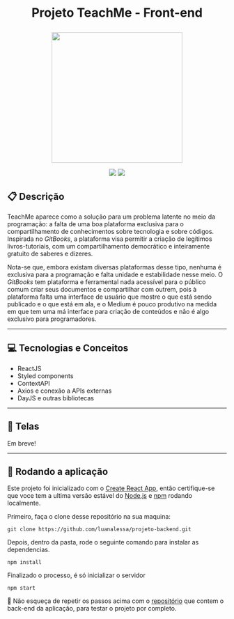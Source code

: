 # <p align = "center"> Projeto TeachMe - Front-end </p>

<p align="center">
   <img src="https://notion-emojis.s3-us-west-2.amazonaws.com/prod/svg-twitter/1f4d6.svg" width="300px"/>
</p>

<p align = "center">
   <img src="https://img.shields.io/badge/author-adnanbezerra-4dae71?style=flat-square" />
   <img src="https://img.shields.io/github/languages/count/adnanbezerra/teachme-front?color=4dae71&style=flat-square" />
</p>


##  :clipboard: Descrição

TeachMe aparece como a solução para um problema latente no meio da programação: a falta de uma boa plataforma exclusiva para o compartilhamento de conhecimentos sobre tecnologia e sobre códigos. Inspirada no *GitBooks*, a plataforma visa permitir a criação de legítimos livros-tutoriais, com um compartilhamento democrático e inteiramente gratuito de saberes e dizeres. 

Nota-se que, embora existam diversas plataformas desse tipo, nenhuma é exclusiva para a programação e falta unidade e estabilidade nesse meio. O *GitBooks* tem plataforma e ferramental nada acessível para o público comum criar seus documentos e compartilhar com outrem, pois à plataforma falta uma interface de usuário que mostre o que está sendo publicado e o que está em ala, e o Medium é pouco produtivo na medida em que tem uma má interface para criação de conteúdos e não é algo exclusivo para programadores.

***

## :computer:	 Tecnologias e Conceitos

- ReactJS
- Styled components
- ContextAPI
- Axios e conexão a APIs externas
- DayJS e outras bibliotecas

***

## :rocket: Telas

Em breve!

***

## 🏁 Rodando a aplicação


Este projeto foi inicializado com o [Create React App](https://github.com/facebook/create-react-app), então certifique-se que voce tem a ultima versão estável do [Node.js](https://nodejs.org/en/download/) e [npm](https://www.npmjs.com/) rodando localmente.

Primeiro, faça o clone desse repositório na sua maquina:

```
git clone https://github.com/luanalessa/projeto-backend.git
```

Depois, dentro da pasta, rode o seguinte comando para instalar as dependencias.

```
npm install
```

Finalizado o processo, é só inicializar o servidor
```
npm start
```

:stop_sign: Não esqueça de repetir os passos acima com o [repositório](https://github.com/adnanbezerra/teachme-backend) que contem o back-end da aplicação, para testar o projeto por completo.
